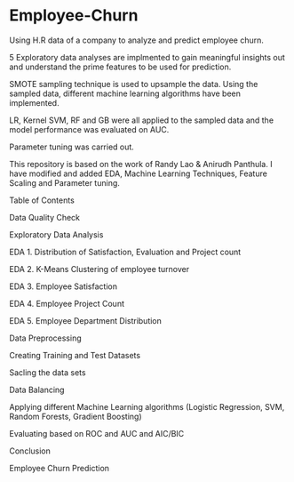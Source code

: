 # Employee-Churn



Using H.R data of a company to analyze and predict employee churn.

5 Exploratory data analyses are implmented to gain meaningful insights out and understand the prime features to be used for prediction.

SMOTE sampling technique is used to upsample the data. Using the sampled data, different machine learning algorithms have been implemented.

LR, Kernel SVM, RF and GB were all applied to the sampled data and the model performance was evaluated on AUC.

Parameter tuning was carried out.

This repository is based on the work of Randy Lao & Anirudh Panthula. I have modified and added EDA, Machine Learning Techniques, Feature Scaling and Parameter tuning.

Table of Contents

Data Quality Check

Exploratory Data Analysis

EDA 1. Distribution of Satisfaction, Evaluation and Project count

EDA 2. K-Means Clustering of employee turnover

EDA 3. Employee Satisfaction

EDA 4. Employee Project Count

EDA 5. Employee Department Distribution

Data Preprocessing

Creating Training and Test Datasets

Sacling the data sets

Data Balancing

Applying different Machine Learning algorithms (Logistic Regression, SVM, Random Forests, Gradient Boosting)

Evaluating based on ROC and AUC and AIC/BIC

Conclusion

Employee Churn Prediction
